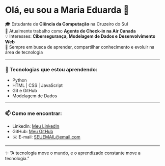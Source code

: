 # Olá, eu sou a Maria Eduarda 👋

🎓 Estudante de **Ciência da Computação** na Cruzeiro do Sul  
💼 Atualmente trabalho como **Agente de Check-in na Air Canada**  
💡 Interesses: **Cibersegurança, Modelagem de Dados e Desenvolvimento Web**  
🚀 Sempre em busca de aprender, compartilhar conhecimento e evoluir na área de tecnologia  

---

### 🌱 Tecnologias que estou aprendendo:
- Python  
- HTML | CSS | JavaScript  
- Git e GitHub  
- Modelagem de Dados  

---

### 📫 Como me encontrar:
- LinkedIn: [Meu LinkedIn](https://www.linkedin.com/in/maria-eduarda-gonçalves-dias-3a6674311)  
- GitHub: [Meu GitHub](https://github.com/SEU-USUARIO)  
- ✉️ E-mail: SEUEMAIL@email.com  

---

✨ “A tecnologia move o mundo, e o aprendizado constante move a tecnologia.”
